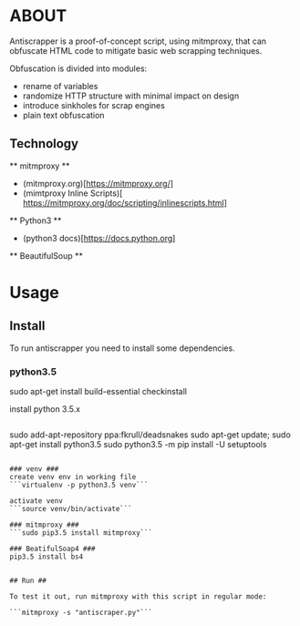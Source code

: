 # ABOUT #

Antiscrapper is  a proof-of-concept script, using mitmproxy, that can obfuscate HTML code to mitigate basic web scrapping techniques.

Obfuscation is divided into modules:
* rename of variables
* randomize HTTP structure with minimal impact on design
* introduce sinkholes for scrap engines
* plain text obfuscation

## Technology ##

** mitmproxy **

* (mitmproxy.org)[https://mitmproxy.org/]
* (mimtproxy Inline Scripts)[ https://mitmproxy.org/doc/scripting/inlinescripts.html] 

** Python3 **

* (python3 docs)[https://docs.python.org]

** BeautifulSoup **


# Usage #


## Install ##
To run antiscrapper you need to install some dependencies.

### python3.5 ###

sudo apt-get install build-essential checkinstall

install python 3.5.x

``` sudo apt-get install python3-pip python3.5-dev libffi-dev libssl-dev libtiff5-dev libjpeg8-dev zlib1g-dev libwebp-dev

```
sudo add-apt-repository ppa:fkrull/deadsnakes
sudo apt-get update; 
sudo apt-get install python3.5
sudo python3.5 -m pip install -U setuptools
```

### venv ###
create venv env in working file
```virtualenv -p python3.5 venv```

activate venv
```source venv/bin/activate```

### mitmproxy ###
```sudo pip3.5 install mitmproxy```

### BeatifulSoap4 ###
pip3.5 install bs4
 

## Run ##

To test it out, run mitmproxy with this script in regular mode:

```mitmproxy -s "antiscraper.py"```

